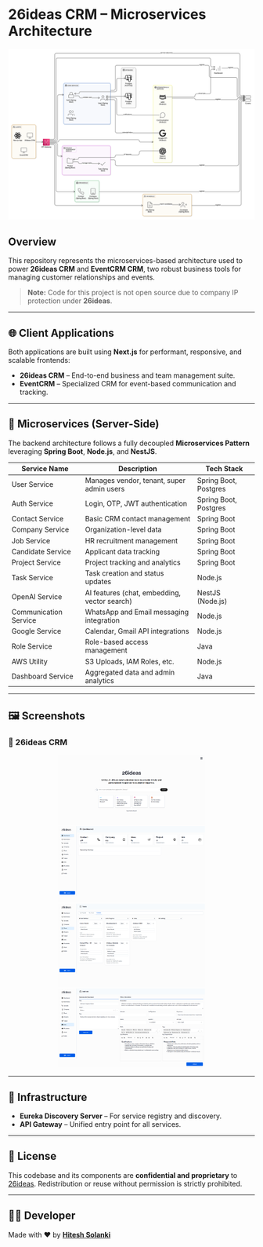 # 26ideas CRM – Microservices Architecture

![Architecture Overview](./images/arch.svg)

## Overview

This repository represents the microservices-based architecture used to power **26ideas CRM** and **EventCRM CRM**, two robust business tools for managing customer relationships and events.

> **Note:** Code for this project is not open source due to company IP protection under **26ideas**.

---

## 🌐 Client Applications

Both applications are built using **Next.js** for performant, responsive, and scalable frontends:

- **26ideas CRM** – End-to-end business and team management suite.
- **EventCRM** – Specialized CRM for event-based communication and tracking.

---

## 🧩 Microservices (Server-Side)

The backend architecture follows a fully decoupled **Microservices Pattern** leveraging **Spring Boot**, **Node.js**, and **NestJS**.

| Service Name          | Description                                  | Tech Stack            |
| --------------------- | -------------------------------------------- | --------------------- |
| User Service          | Manages vendor, tenant, super admin users    | Spring Boot, Postgres |
| Auth Service          | Login, OTP, JWT authentication               | Spring Boot, Postgres |
| Contact Service       | Basic CRM contact management                 | Spring Boot           |
| Company Service       | Organization-level data                      | Spring Boot           |
| Job Service           | HR recruitment management                    | Spring Boot           |
| Candidate Service     | Applicant data tracking                      | Spring Boot           |
| Project Service       | Project tracking and analytics               | Spring Boot           |
| Task Service          | Task creation and status updates             | Node.js               |
| OpenAI Service        | AI features (chat, embedding, vector search) | NestJS (Node.js)      |
| Communication Service | WhatsApp and Email messaging integration     | Node.js               |
| Google Service        | Calendar, Gmail API integrations             | Node.js               |
| Role Service          | Role-based access management                 | Java                  |
| AWS Utility           | S3 Uploads, IAM Roles, etc.                  | Node.js               |
| Dashboard Service     | Aggregated data and admin analytics          | Java                  |

---

## 🖼️ Screenshots

### 🔹 26ideas CRM

<div align="center">
  <img src="./images/26ideas/crm26ideas.png" width="300" />
  <img src="./images/26ideas/dashboard.png" width="300" />
  <img src="./images/26ideas/tasks.png" width="300" />
  <img src="./images/26ideas/job.png" width="300" />
</div>

---

## 🧱 Infrastructure

- **Eureka Discovery Server** – For service registry and discovery.
- **API Gateway** – Unified entry point for all services.

---

## 🚫 License

This codebase and its components are **confidential and proprietary** to [26ideas](https://26ideas.com/). Redistribution or reuse without permission is strictly prohibited.

---

## 👨‍💻 Developer

Made with ❤️ by [**Hitesh Solanki**](https://github.com/Hitesh-s0lanki)
